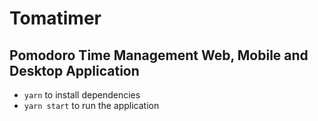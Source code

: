 
# Tomatimer

## Pomodoro Time Management Web, Mobile and Desktop Application

* `yarn` to install dependencies
* `yarn start` to run the application

